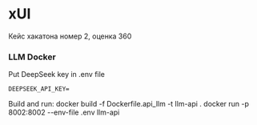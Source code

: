 # xUI
Кейс хакатона номер 2, оценка 360


### LLM Docker
Put DeepSeek key in .env file
```
DEEPSEEK_API_KEY=
```
Build and run:
docker build -f Dockerfile.api_llm -t llm-api .
docker run -p 8002:8002 --env-file .env llm-api
